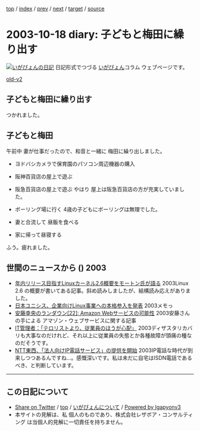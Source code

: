 [top](../index.html) 
 / [index](index.html) 
 / [prev](ig031017.html) 
 / [next](ig031019.html) 
 / [target](https://www.igapyon.jp/igapyon/diary/2003/ig031018.html) 
 / [source](https://github.com/igapyon/diary/blob/master/2003/ig031018.src.md) 

2003-10-18 diary: 子どもと梅田に繰り出す
=====================================================================================================
[![いがぴょんの日記](https://www.igapyon.jp/igapyon/diary/images/iga200306s.jpg "いがぴょん")](https://www.igapyon.jp/igapyon/diary/memo/memoigapyon.html) 日記形式でつづる [いがぴょん](https://www.igapyon.jp/igapyon/diary/memo/memoigapyon.html)コラム ウェブページです。

[old-v2](ig031018-orig.html)

## 子どもと梅田に繰り出す

つかれました。


## 子どもと梅田

午前中 妻が仕事だったので、和音と一緒に 梅田に繰り出しました。

* ヨドバシカメラで保育園のパソコン周辺機器の購入
  
* 阪神百貨店の屋上で遊ぶ
  
* 阪急百貨店の屋上で遊ぶ
  やはり 屋上は阪急百貨店の方が充実していました。
  
* ボーリング場に行く
  4歳の子どもにボーリングは無理でした。
  
* 妻と合流して 昼飯を食べる
  
* 家に帰って昼寝する

ふう。疲れました。

## 世間のニュースから () 2003

* [年内リリース目指すLinuxカーネル2.6概要をモートン氏が語る](http://www.zdnet.co.jp/enterprise/0310/11/epn10.html)  2003Linux 2.6 の概要が書いてある記事。斜め読みしましたが、結構読み応えがありました。
* [日本ユニシス、企業向けLinux事業への本格参入を発表](http://biztech.nikkeibp.co.jp/wcs/leaf/CID/onair/biztech/comp/272116)  2003メモっ
* [安藤幸央のランダウン[22]: Amazon Webサービスの可能性](http://www.atmarkit.co.jp/fjava/column/andoh/andoh22.html)  2003安藤さんの手による アマゾン・ウェブサービスに関する記事
* [IT管理者：「テロリストより、従業員のほうが心配」](http://japan.cnet.com/news/ent/story/0,2000047623,20061470,00.htm)  2003ディザスタリカバリも大事なのだけれど、それ以上に従業員の失態とか各種故障が頭痛の種なのだそうです。
* [NTT東西、「法人向けIP電話サービス」の提供を開始](http://japan.cnet.com/news/com/story/0,2000047668,20061464,00.htm)  2003IP電話な時代が到来しつつあるんですね…。感慨深いです。私は未だに自宅はISDN電話であるべき、と判断しています。


----------------------------------------------------------------------------------------------------

## この日記について

* [Share on Twitter](https://twitter.com/intent/tweet?hashtags=igapyon%2Cdiary%2C%E3%81%84%E3%81%8C%E3%81%B4%E3%82%87%E3%82%93&text=%E5%AD%90%E3%81%A9%E3%82%82%E3%81%A8%E6%A2%85%E7%94%B0%E3%81%AB%E7%B9%B0%E3%82%8A%E5%87%BA%E3%81%99&url=https%3A%2F%2Fwww.igapyon.jp%2Figapyon%2Fdiary%2F2003%2Fig031018.html) / [top](../index.html) / [いがぴょんについて](https://www.igapyon.jp/igapyon/diary/memo/memoigapyon.html) / [Powered by Igapyonv3](https://github.com/igapyon/igapyonv3)
* 本サイトの見解は、私 個人のものであり、株式会社レザボア・コンサルティング は当個人的見解に一切責任を持ちません。 
